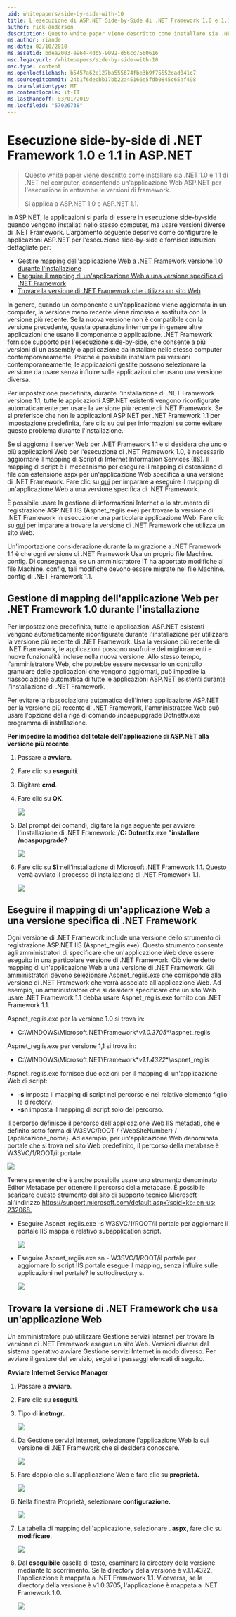 ```yaml
---
uid: whitepapers/side-by-side-with-10
title: L'esecuzione di ASP.NET Side-by-Side di .NET Framework 1.0 e 1.1 | Microsoft Docs
author: rick-anderson
description: Questo white paper viene descritto come installare sia .NET 1.0 e 1.1 di .NET nel computer, consentendo un'applicazione Web ASP.NET per l'esecuzione in entrambe le versioni di con i fotogrammi...
ms.author: riande
ms.date: 02/10/2010
ms.assetid: bdea2003-e964-4db5-9092-d56cc7560616
msc.legacyurl: /whitepapers/side-by-side-with-10
msc.type: content
ms.openlocfilehash: b5457a62e127ba555674fbe3b9f75552cad041c7
ms.sourcegitcommit: 24b1f6decbb17bb22a45166e5fdb0845c65af498
ms.translationtype: MT
ms.contentlocale: it-IT
ms.lasthandoff: 03/01/2019
ms.locfileid: "57026738"
---
```

<a name="aspnet-side-by-side-execution-of-net-framework-10-and-11"></a>Esecuzione side-by-side di .NET Framework 1.0 e 1.1 in ASP.NET
====================
> Questo white paper viene descritto come installare sia .NET 1.0 e 1.1 di .NET nel computer, consentendo un'applicazione Web ASP.NET per l'esecuzione in entrambe le versioni di framework.
> 
> Si applica a ASP.NET 1.0 e ASP.NET 1.1.


In ASP.NET, le applicazioni si parla di essere in esecuzione side-by-side quando vengono installati nello stesso computer, ma usare versioni diverse di .NET Framework. L'argomento seguente descrive come configurare le applicazioni ASP.NET per l'esecuzione side-by-side e fornisce istruzioni dettagliate per:

- [Gestire mapping dell'applicazione Web a .NET Framework versione 1.0 durante l'installazione](#1)
- [Eseguire il mapping di un'applicazione Web a una versione specifica di .NET Framework](#2)
- [Trovare la versione di .NET Framework che utilizza un sito Web](#3)

In genere, quando un componente o un'applicazione viene aggiornata in un computer, la versione meno recente viene rimosso e sostituita con la versione più recente. Se la nuova versione non è compatibile con la versione precedente, questa operazione interrompe in genere altre applicazioni che usano il componente o applicazione. .NET Framework fornisce supporto per l'esecuzione side-by-side, che consente a più versioni di un assembly o applicazione da installare nello stesso computer contemporaneamente. Poiché è possibile installare più versioni contemporaneamente, le applicazioni gestite possono selezionare la versione da usare senza influire sulle applicazioni che usano una versione diversa.

Per impostazione predefinita, durante l'installazione di .NET Framework versione 1.1, tutte le applicazioni ASP.NET esistenti vengono riconfigurate automaticamente per usare la versione più recente di .NET Framework. Se si preferisce che non le applicazioni ASP.NET per .NET Framework 1.1 per impostazione predefinita, fare clic su [qui](#1) per informazioni su come evitare questo problema durante l'installazione.

Se si aggiorna il server Web per .NET Framework 1.1 e si desidera che uno o più applicazioni Web per l'esecuzione di .NET Framework 1.0, è necessario aggiornare il mapping di Script di Internet Information Services (IIS). Il mapping di script è il meccanismo per eseguire il mapping di estensione di file con estensione aspx per un'applicazione Web specifica a una versione di .NET Framework. Fare clic su [qui](#2) per imparare a eseguire il mapping di un'applicazione Web a una versione specifica di .NET Framework.

È possibile usare la gestione di informazioni Internet o lo strumento di registrazione ASP.NET IIS (Aspnet\_regiis.exe) per trovare la versione di .NET Framework in esecuzione una particolare applicazione Web. Fare clic su [qui](#3) per imparare a trovare la versione di .NET Framework che utilizza un sito Web.

Un'importazione considerazione durante la migrazione a .NET Framework 1.1 è che ogni versione di .NET Framework Usa un proprio file Machine. config. Di conseguenza, se un amministratore IT ha apportato modifiche al file Machine. config, tali modifiche devono essere migrate nel file Machine. config di .NET Framework 1.1.

<a id="1"></a>

## <a name="maintaining-your-web-applications-mapping-to-net-framework-10-during-installation"></a>Gestione di mapping dell'applicazione Web per .NET Framework 1.0 durante l'installazione

Per impostazione predefinita, tutte le applicazioni ASP.NET esistenti vengono automaticamente riconfigurate durante l'installazione per utilizzare la versione più recente di .NET Framework. Usa la versione più recente di .NET Framework, le applicazioni possono usufruire dei miglioramenti e nuove funzionalità incluse nella nuova versione. Allo stesso tempo, l'amministratore Web, che potrebbe essere necessario un controllo granulare delle applicazioni che vengono aggiornati, può impedire la riassociazione automatica di tutte le applicazioni ASP.NET esistenti durante l'installazione di .NET Framework.

Per evitare la riassociazione automatica dell'intera applicazione ASP.NET per la versione più recente di .NET Framework, l'amministratore Web può usare l'opzione della riga di comando /noaspupgrade Dotnetfx.exe programma di installazione.

**Per impedire la modifica del totale dell'applicazione di ASP.NET alla versione più recente**

1. Passare a **avviare**.
2. Fare clic su **eseguiti**.
3. Digitare **cmd**.
4. Fare clic su **OK**.  
  
    ![](side-by-side-with-10/_static/image1.gif)
5. Dal prompt dei comandi, digitare la riga seguente per avviare l'installazione di .NET Framework: **/C: Dotnetfx.exe "installare /noaspupgrade?** .  
  
    ![](side-by-side-with-10/_static/image2.gif)
6. Fare clic su **Sì** nell'installazione di Microsoft .NET Framework 1.1. Questo verrà avviato il processo di installazione di .NET Framework 1.1.  
  
    ![](side-by-side-with-10/_static/image3.gif)

<a id="2"></a>

## <a name="map-a-web-application-to-a-specific-version-of-the-net-framework"></a>Eseguire il mapping di un'applicazione Web a una versione specifica di .NET Framework

Ogni versione di .NET Framework include una versione dello strumento di registrazione ASP.NET IIS (Aspnet\_regiis.exe). Questo strumento consente agli amministratori di specificare che un'applicazione Web deve essere eseguito in una particolare versione di .NET Framework. Ciò viene detto mapping di un'applicazione Web a una versione di .NET Framework. Gli amministratori devono selezionare Aspnet\_regiis.exe che corrisponde alla versione di .NET Framework che verrà associato all'applicazione Web. Ad esempio, un amministratore che si desidera specificare che un sito Web usare .NET Framework 1.1 debba usare Aspnet\_regiis.exe fornito con .NET Framework 1.1.

Aspnet\_regiis.exe per la versione 1.0 si trova in:

- C:\WINDOWS\Microsoft.NET\Framework\**v1.0.3705**\aspnet\_regiis

Aspnet\_regiis.exe per versione 1,1 si trova in:

- C:\WINDOWS\Microsoft.NET\Framework\**v1.1.4322**\aspnet\_regiis

Aspnet\_regiis.exe fornisce due opzioni per il mapping di un'applicazione Web di script:

- **-s** imposta il mapping di script nel percorso e nel relativo elemento figlio le directory.
- **-sn** imposta il mapping di script solo del percorso.

Il percorso definisce il percorso dell'applicazione Web IIS metadati, che è definito sotto forma di W3SVC/ROOT / {WebSiteNumber} / {applicazione\_nome}. Ad esempio, per un'applicazione Web denominata portale che si trova nel sito Web predefinito, il percorso della metabase è W3SVC/1/ROOT/il portale.

![](side-by-side-with-10/_static/image4.gif)

Tenere presente che è anche possibile usare uno strumento denominato Editor Metabase per ottenere il percorso della metabase. È possibile scaricare questo strumento dal sito di supporto tecnico Microsoft all'indirizzo [ https://support.microsoft.com/default.aspx?scid=kb; en-us; 232068.](https://support.microsoft.com/default.aspx?scid=kb;en-us;232068)

- Eseguire Aspnet\_regiis.exe -s W3SVC/1/ROOT/il portale per aggiornare il portale IIS mappa e relativo subapplication script.  
  
    ![](side-by-side-with-10/_static/image5.gif)

- Eseguire Aspnet\_regiis.exe sn - W3SVC/1/ROOT/il portale per aggiornare lo script IIS portale esegue il mapping, senza influire sulle applicazioni nel portale? le sottodirectory s.  
  
    ![](side-by-side-with-10/_static/image6.gif)

<a id="3"></a>

## <a name="find-the-net-framework-version-that-a-web-application-is-using"></a>Trovare la versione di .NET Framework che usa un'applicazione Web

Un amministratore può utilizzare Gestione servizi Internet per trovare la versione di .NET Framework esegue un sito Web. Versioni diverse del sistema operativo avviare Gestione servizi Internet in modo diverso. Per avviare il gestore del servizio, seguire i passaggi elencati di seguito.

**Avviare Internet Service Manager**

1. Passare a **avviare**.
2. Fare clic su **eseguiti**.
3. Tipo di **inetmgr**.  
  
    ![](side-by-side-with-10/_static/image7.gif)
4. Da Gestione servizi Internet, selezionare l'applicazione Web la cui versione di .NET Framework che si desidera conoscere.  
  
    ![](side-by-side-with-10/_static/image8.gif)
5. Fare doppio clic sull'applicazione Web e fare clic su **proprietà.**  
  
    ![](side-by-side-with-10/_static/image9.gif)
6. Nella finestra Proprietà, selezionare **configurazione.**  
  
    ![](side-by-side-with-10/_static/image10.gif)
7. La tabella di mapping dell'applicazione, selezionare **. aspx**, fare clic su **modificare**.  
  
    ![](side-by-side-with-10/_static/image11.gif)
8. Dal **eseguibile** casella di testo, esaminare la directory della versione mediante lo scorrimento. Se la directory della versione è v.1.1.4322, l'applicazione è mappata a .NET Framework 1.1. Viceversa, se la directory della versione è v1.0.3705, l'applicazione è mappata a .NET Framework 1.0.  
  
    ![](side-by-side-with-10/_static/image12.gif)
